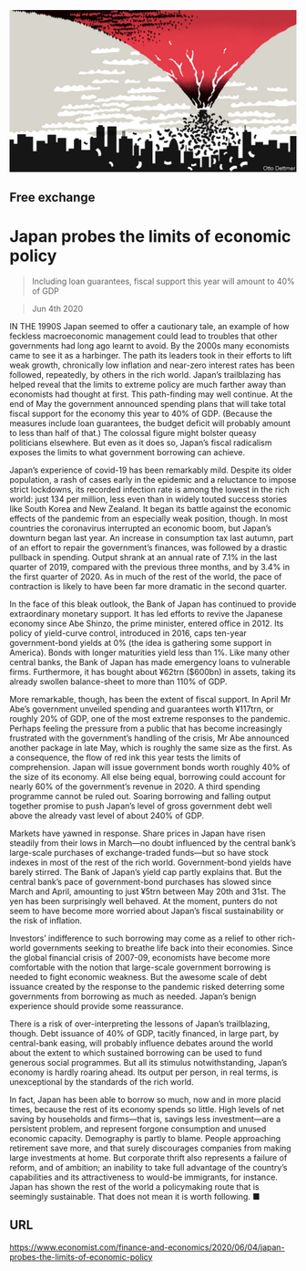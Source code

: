 ![](./images/20200606_FND000_0.jpg)

## Free exchange

# Japan probes the limits of economic policy

> Including loan guarantees, fiscal support this year will amount to 40% of GDP

> Jun 4th 2020

IN THE 1990S Japan seemed to offer a cautionary tale, an example of how feckless macroeconomic management could lead to troubles that other governments had long ago learnt to avoid. By the 2000s many economists came to see it as a harbinger. The path its leaders took in their efforts to lift weak growth, chronically low inflation and near-zero interest rates has been followed, repeatedly, by others in the rich world. Japan’s trailblazing has helped reveal that the limits to extreme policy are much farther away than economists had thought at first. This path-finding may well continue. At the end of May the government announced spending plans that will take total fiscal support for the economy this year to 40% of GDP. (Because the measures include loan guarantees, the budget deficit will probably amount to less than half of that.) The colossal figure might bolster queasy politicians elsewhere. But even as it does so, Japan’s fiscal radicalism exposes the limits to what government borrowing can achieve.

Japan’s experience of covid-19 has been remarkably mild. Despite its older population, a rash of cases early in the epidemic and a reluctance to impose strict lockdowns, its recorded infection rate is among the lowest in the rich world: just 134 per million, less even than in widely touted success stories like South Korea and New Zealand. It began its battle against the economic effects of the pandemic from an especially weak position, though. In most countries the coronavirus interrupted an economic boom, but Japan’s downturn began last year. An increase in consumption tax last autumn, part of an effort to repair the government’s finances, was followed by a drastic pullback in spending. Output shrank at an annual rate of 7.1% in the last quarter of 2019, compared with the previous three months, and by 3.4% in the first quarter of 2020. As in much of the rest of the world, the pace of contraction is likely to have been far more dramatic in the second quarter.

In the face of this bleak outlook, the Bank of Japan has continued to provide extraordinary monetary support. It has led efforts to revive the Japanese economy since Abe Shinzo, the prime minister, entered office in 2012. Its policy of yield-curve control, introduced in 2016, caps ten-year government-bond yields at 0% (the idea is gathering some support in America). Bonds with longer maturities yield less than 1%. Like many other central banks, the Bank of Japan has made emergency loans to vulnerable firms. Furthermore, it has bought about ¥62trn ($600bn) in assets, taking its already swollen balance-sheet to more than 110% of GDP.

More remarkable, though, has been the extent of fiscal support. In April Mr Abe’s government unveiled spending and guarantees worth ¥117trn, or roughly 20% of GDP, one of the most extreme responses to the pandemic. Perhaps feeling the pressure from a public that has become increasingly frustrated with the government’s handling of the crisis, Mr Abe announced another package in late May, which is roughly the same size as the first. As a consequence, the flow of red ink this year tests the limits of comprehension. Japan will issue government bonds worth roughly 40% of the size of its economy. All else being equal, borrowing could account for nearly 60% of the government’s revenue in 2020. A third spending programme cannot be ruled out. Soaring borrowing and falling output together promise to push Japan’s level of gross government debt well above the already vast level of about 240% of GDP.

Markets have yawned in response. Share prices in Japan have risen steadily from their lows in March—no doubt influenced by the central bank’s large-scale purchases of exchange-traded funds—but so have stock indexes in most of the rest of the rich world. Government-bond yields have barely stirred. The Bank of Japan’s yield cap partly explains that. But the central bank’s pace of government-bond purchases has slowed since March and April, amounting to just ¥5trn between May 20th and 31st. The yen has been surprisingly well behaved. At the moment, punters do not seem to have become more worried about Japan’s fiscal sustainability or the risk of inflation.

Investors’ indifference to such borrowing may come as a relief to other rich-world governments seeking to breathe life back into their economies. Since the global financial crisis of 2007-09, economists have become more comfortable with the notion that large-scale government borrowing is needed to fight economic weakness. But the awesome scale of debt issuance created by the response to the pandemic risked deterring some governments from borrowing as much as needed. Japan’s benign experience should provide some reassurance.

There is a risk of over-interpreting the lessons of Japan’s trailblazing, though. Debt issuance of 40% of GDP, tacitly financed, in large part, by central-bank easing, will probably influence debates around the world about the extent to which sustained borrowing can be used to fund generous social programmes. But all its stimulus notwithstanding, Japan’s economy is hardly roaring ahead. Its output per person, in real terms, is unexceptional by the standards of the rich world.

In fact, Japan has been able to borrow so much, now and in more placid times, because the rest of its economy spends so little. High levels of net saving by households and firms—that is, savings less investment—are a persistent problem, and represent forgone consumption and unused economic capacity. Demography is partly to blame. People approaching retirement save more, and that surely discourages companies from making large investments at home. But corporate thrift also represents a failure of reform, and of ambition; an inability to take full advantage of the country’s capabilities and its attractiveness to would-be immigrants, for instance. Japan has shown the rest of the world a policymaking route that is seemingly sustainable. That does not mean it is worth following. ■

## URL

https://www.economist.com/finance-and-economics/2020/06/04/japan-probes-the-limits-of-economic-policy
